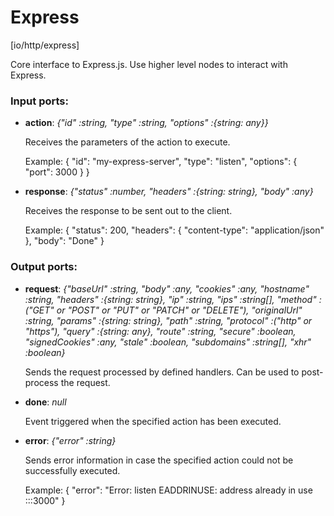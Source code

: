 # Express

[io/http/express]

Core interface to Express.js. Use higher level nodes to interact with Express.

### Input ports:

* __action__: _{"id" :string, "type" :string, "options" :{string: any}}_

    Receives the parameters of the action to execute.
    
    Example: 
    {
      "id": "my-express-server",
      "type": "listen",
      "options": {
        "port": 3000
      }
    }



* __response__: _{"status" :number, "headers" :{string: string}, "body" :any}_

    Receives the response to be sent out to the client.
    
    Example:
    {
      "status": 200,
      "headers": {
        "content-type": "application/json" 
      },
      "body": "Done"
    }



### Output ports:

* __request__: _{"baseUrl" :string, "body" :any, "cookies" :any, "hostname" :string, "headers" :{string: string}, "ip" :string, "ips" :string[], "method" :("GET" or "POST" or "PUT" or "PATCH" or "DELETE"), "originalUrl" :string, "params" :{string: string}, "path" :string, "protocol" :("http" or "https"), "query" :{string: any}, "route" :string, "secure" :boolean, "signedCookies" :any, "stale" :boolean, "subdomains" :string[], "xhr" :boolean}_

    Sends the request processed by  defined handlers. Can be used to post-process the request.



* __done__: _null_

    Event triggered when the specified action has been executed.



* __error__: _{"error" :string}_

    Sends error information in case the specified action could not be successfully executed.
    
    Example:
    {
      "error": "Error: listen EADDRINUSE: address already in use :::3000"
    }



